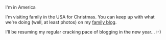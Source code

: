 I'm in America

I'm visiting family in the USA for Christmas. You can keep up with
what we're doing (well, at least photos) on my [family
blog](http://therowes.id.au/blog/mrowe).

I'll be resuming my regular cracking pace of blogging in the new year... :-)

